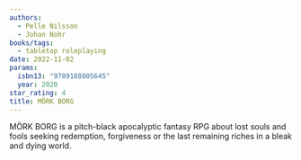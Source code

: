 ```yaml
---
authors:
  - Pelle Nilsson
  - Johan Nohr
books/tags:
  - tabletop roleplaying
date: 2022-11-02
params:
  isbn13: "9789188805645"
  year: 2020
star_rating: 4
title: MÖRK BORG
---
```


MÖRK BORG is a pitch-black apocalyptic fantasy RPG about lost souls and fools
seeking redemption, forgiveness or the last remaining riches in a bleak and
dying world.

<!--more-->
